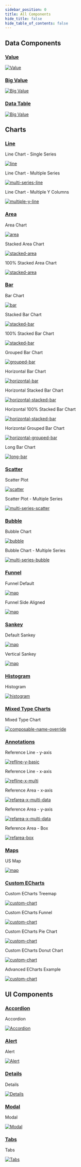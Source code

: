 ```yaml
---
sidebar_position: 0
title: All Components
hide_title: false
hide_table_of_contents: false
---
```


## Data Components

<div class="gallery-container-grid">

### [Value](value)

<div  class="gallery-item-grid">
    <div class="item-header">
        <div class="lbl"></div>
    </div>
    <div class="item-body-centered">
        <a href="/components/value">

![Value](/img/value-needful-things.png)

</a>
</div>
</div>

### [Big Value](big-value)

<div  class="gallery-item-grid">
    <div class="item-header">
        <div class="lbl"></div>
    </div>
    <div class="item-body-centered">
        <a href="/components/big-value">

![Big Value](/img/bigvalue-needful-things.png)
</a>

</div>
</div>

### [Data Table](data-table)

<div  class="gallery-item-grid">
    <div class="item-header">
        <div class="lbl"></div>
    </div>
    <div class="item-body-centered">
        <a href="/components/data-table">

![Big Value](/img/datatable-all.png)
</a>

</div>
</div>

</div>

## Charts

<div class="gallery-container-grid">

### [Line](line-chart)

<div  class="gallery-item-grid">
    <div class="item-header">
        <div class="lbl">Line Chart - Single Series</div>
    </div>
    <div class="item-body-centered">
        <a href="/components/line-chart#line">

![line](/img/exg-line-nt.svg)

</a>
</div>
</div>

<div  class="gallery-item-grid">
    <div class="item-header">
        <div class="lbl">Line Chart - Multiple Series</div>
    </div>
    <div class="item-body-centered">

<a href="/components/line-chart#multi-series-line">

![multi-series-line](/img/exg-multi-series-line-nt.svg)

</a>
</div> 
</div>

<div  class="gallery-item-grid">
    <div class="item-header">
        <div class="lbl">Line Chart - Multiple Y Columns</div>
    </div>
    <div class="item-body-centered">

<a href="/components/line-chart#multiple-y-columns">

![multiple-y-line](/img/exg-multiple-y-line-nt.svg)

</a>
</div> 
</div>

### [Area](area-chart)

<div  class="gallery-item-grid">
    <div class="item-header">
        <div class="lbl">Area Chart</div>
    </div>
    <div class="item-body-centered">
<a href="/components/area-chart#area">

![area](/img/exg-area-nt.svg)

</a>
</div>
</div>

<div  class="gallery-item-grid">
    <div class="item-header">
        <div class="lbl">Stacked Area Chart</div>
    </div>
    <div class="item-body-centered">
<a href="/components/area-chart#stacked-area">

![stacked-area](/img/exg-stacked-area-nt.svg)

</a>
</div>
</div>

<div  class="gallery-item-grid">
    <div class="item-header">
        <div class="lbl">100% Stacked Area Chart</div>
    </div>
    <div class="item-body-centered">
<a href="/components/area-chart#100-stacked-area">

![stacked-area](/img/100-stacked-area.svg)

</a>
</div>
</div>

### [Bar](bar-chart)

<div  class="gallery-item-grid">
    <div class="item-header">
        <div class="lbl">Bar Chart</div>
    </div>
    <div class="item-body-centered">
<a href="/components/bar-chart#bar">

![bar](/img/exg-bar-nt.svg)

</a>
</div>
</div>

<div  class="gallery-item-grid">
    <div class="item-header">
        <div class="lbl">Stacked Bar Chart</div>
    </div>
    <div class="item-body-centered">
<a href="/components/bar-chart#stacked-bar">

![stacked-bar](/img/exg-stacked-bar-nt.svg)

</a>
</div>
</div>

<div  class="gallery-item-grid">
    <div class="item-header">
        <div class="lbl">100% Stacked Bar Chart</div>
    </div>
    <div class="item-body-centered">
<a href="/components/bar-chart#100-stacked-bar">

![stacked-bar](/img/100-stacked-bar.svg)

</a>
</div>
</div>

<div  class="gallery-item-grid">
    <div class="item-header">
        <div class="lbl">Grouped Bar Chart</div>
    </div>
    <div class="item-body-centered">
<a href="/components/bar-chart#grouped-bar">

![grouped-bar](/img/exg-grouped-bar-nt.svg)

</a>
</div>
</div>

<div  class="gallery-item-grid">
    <div class="item-header">
        <div class="lbl">Horizontal Bar Chart</div>
    </div>
    <div class="item-body-centered">
<a href="/components/bar-chart#horizontal-bar">

![horizontal-bar](/img/exg-horizontal-bar-nt.svg)

</a>
</div>
</div>

<div  class="gallery-item-grid">
    <div class="item-header">
        <div class="lbl">Horizontal Stacked Bar Chart</div>
    </div>
    <div class="item-body-centered">
<a href="/components/bar-chart#horizontal-stacked-bar">

![horizontal-stacked-bar](/img/exg-horizontal-stacked-bar-nt.svg)

</a>
</div>
</div>

<div  class="gallery-item-grid">
    <div class="item-header">
        <div class="lbl">Horizontal 100% Stacked Bar Chart</div>
    </div>
    <div class="item-body-centered">
<a href="/components/bar-chart#horizontal-100-stacked-bar">

![horizontal-stacked-bar](/img/100-horiz-stacked-bar.svg)

</a>
</div>
</div>

<div  class="gallery-item-grid">
    <div class="item-header">
        <div class="lbl">Horizontal Grouped Bar Chart</div>
    </div>
    <div class="item-body-centered">
<a href="/components/bar-chart#horizontal-grouped-bar">

![horizontal-grouped-bar](/img/exg-horizontal-grouped-bar-nt.svg)

</a>
</div>
</div>

<div class="gallery-item-grid">
    <div class="item-header">
        <div class="lbl">Long Bar Chart</div>
    </div>
    <div class="item-body-top">
<a href="/components/bar-chart#long-bar-chart">

![long-bar](/img/exg-long-bar.svg)

</a>
</div>
</div>

### [Scatter](scatter-plot)

<div  class="gallery-item-grid">
    <div class="item-header">
        <div class="lbl">Scatter Plot</div>
    </div>
    <div class="item-body-centered">
<a href="/components/scatter-plot#scatter-plot">

![scatter](/img/exg-scatter-nt.svg)

</a>
</div>
</div>

<div  class="gallery-item-grid">
    <div class="item-header">
        <div class="lbl">Scatter Plot - Multiple Series</div>
    </div>
    <div class="item-body-centered">
<a href="/components/scatter-plot#multi-series-scatter-plot">

![multi-series-scatter](/img/exg-multi-series-scatter-nt.svg)

</a>
</div>
</div>

### [Bubble](bubble-chart)

<div  class="gallery-item-grid">
    <div class="item-header">
        <div class="lbl">Bubble Chart</div>
    </div>
    <div class="item-body-centered">
<a href="/components/bubble-chart#bubble">

![bubble](/img/exg-bubble-nt.svg)

</a>
</div>
</div>

<div  class="gallery-item-grid">
    <div class="item-header">
        <div class="lbl">Bubble Chart - Multiple Series</div>
    </div>
    <div class="item-body-centered">
<a href="/components/bubble-chart#multi-series-bubble">

![multi-series-bubble](/img/exg-multi-series-bubble-nt.svg)

</a>
</div>
</div>

### [Funnel](funnel-chart)

<div  class="gallery-item-grid">
    <div class="item-header">
        <div class="lbl">Funnel Default</div>
    </div>
    <div class="item-body-centered">
<a href="/components/funnel-chart">

![map](/img/funnel-default.png)

</a>
</div>
</div>

<div  class="gallery-item-grid">
    <div class="item-header">
        <div class="lbl">Funnel Side Aligned</div>
    </div>
    <div class="item-body-centered">
<a href="/components/funnel-chart#alignment">

![map](/img/funnel-align.png)

</a>
</div>
</div>

### [Sankey](sankey-diagram)

<div  class="gallery-item-grid">
    <div class="item-header">
        <div class="lbl">Default Sankey</div>
    </div>
    <div class="item-body-centered">
<a href="/components/sankey-diagram">

![map](/img/exg-sankey.svg)

</a>
</div>
</div>

<div  class="gallery-item-grid">
    <div class="item-header">
        <div class="lbl">Vertical Sankey</div>
    </div>
    <div class="item-body-centered">
<a href="/components/sankey-diagram#vertical">

![map](/img/exg-sankey-vertical.svg)

</a>
</div>
</div>

### [Histogram](histogram)

<div  class="gallery-item-grid">
    <div class="item-header">
        <div class="lbl">Histogram</div>
    </div>
    <div class="item-body-centered">
<a href="/components/histogram#histogram">

![histogram](/img/exg-histogram-nt.svg)

</a>
</div>
</div>

### [Mixed Type Charts](mixed-type-charts)

<div  class="gallery-item-grid">
    <div class="item-header">
        <div class="lbl">Mixed Type Chart</div>
    </div>
    <div class="item-body-centered">
<a href="/components/mixed-type-charts">

![composable-name-override](/img/exg-composable-name-override-nt.svg)

</a>
</div>
</div>


### [Annotations](annotations)

<div  class="gallery-item-grid">
    <div class="item-header">
        <div class="lbl">Reference Line - y-axis</div>
    </div>
    <div class="item-body-centered">
<a href="/components/annotations#y-axis-defined-inline">

![refline-y-basic](/img/refline-y-basic.png)

</a>
</div>
</div>

<div  class="gallery-item-grid">
    <div class="item-header">
        <div class="lbl">Reference Line - x-axis</div>
    </div>
    <div class="item-body-centered">
<a href="/components/annotations#x-axis-from-data">

![refline-x-multi](/img/refline-x-multi.png)

</a>
</div>
</div>

<div  class="gallery-item-grid">
    <div class="item-header">
        <div class="lbl">Reference Area - x-axis</div>
    </div>
    <div class="item-body-centered">
<a href="/components/annotations#x-axis-from-data-1">

![refarea-x-multi-data](/img/refarea-x-multi-data.png)

</a>
</div>
</div>

<div  class="gallery-item-grid">
    <div class="item-header">
        <div class="lbl">Reference Area - y-axis</div>
    </div>
    <div class="item-body-centered">
<a href="/components/annotations#y-axis-defined-inline-1">

![refarea-x-multi-data](/img/refarea-y-ranges.png)

</a>
</div>
</div>

<div  class="gallery-item-grid">
    <div class="item-header">
        <div class="lbl">Reference Area - Box</div>
    </div>
    <div class="item-body-centered">
<a href="/components/annotations#reference-area-box">

![refarea-box](/img/refarea-box.png)

</a>
</div>
</div>


### [Maps](us-map)

<div  class="gallery-item-grid">
    <div class="item-header">
        <div class="lbl">US Map</div>
    </div>
    <div class="item-body-centered">
<a href="/components/us-map">

![map](/img/map-blue.png)

</a>
</div>
</div>

### [Custom ECharts](custom-echarts)

<div  class="gallery-item-grid">
    <div class="item-header">
        <div class="lbl">Custom ECharts Treemap</div>
    </div>
    <div class="item-body-centered">
<a href="/components/custom-echarts#simple-treemap">

![custom-chart](/img/custom-treemap.png)

</a>
</div>
</div>

<div  class="gallery-item-grid">
    <div class="item-header">
        <div class="lbl">Custom ECharts Funnel</div>
    </div>
    <div class="item-body-centered">
<a href="/components/custom-echarts#funnel-chart">

![custom-chart](/img/custom-funnel.png)

</a>
</div>
</div>

<div  class="gallery-item-grid">
    <div class="item-header">
        <div class="lbl">Custom ECharts Pie Chart</div>
    </div>
    <div class="item-body-centered">
<a href="/components/custom-echarts#pie-chart">

![custom-chart](/img/custom-pie.png)

</a>
</div>
</div>

<div  class="gallery-item-grid">
    <div class="item-header">
        <div class="lbl">Custom ECharts Donut Chart</div>
    </div>
    <div class="item-body-centered">
<a href="/components/custom-echarts#donut-chart">

![custom-chart](/img/custom-donut.png)

</a>
</div>
</div>

<div class="gallery-item-grid">
    <div class="item-header">
        <div class="lbl">Advanced ECharts Example</div>
    </div>
    <div class="item-body-centered">
    <a href="/components/custom-echarts#advanced-chart">

![custom-chart](/img/exg-custom-echarts-anscombe.svg)

</a>
</div>
</div>

</div>

## UI Components

<div class="gallery-container-grid">

### [Accordion](accordion)

 <div class="gallery-item-grid">
    <div class="item-header">
        <div class="lbl">Accordion</div>
    </div>
    <div class="item-body-centered">
    <a href="/components/accordion">

![Accordion](/img/accordion.png)

</a>
</div>
</div>

</div>

<div class="gallery-container-grid">

### [Alert](alert)

 <div class="gallery-item-grid">
    <div class="item-header">
        <div class="lbl">Alert</div>
    </div>
    <div class="item-body-centered">
    <a href="/components/alert">

![Alert](/img/alerts.png)

</a>
</div>
</div>

</div>

<div class="gallery-container-grid">

### [Details](details)

 <div class="gallery-item-grid">
    <div class="item-header">
        <div class="lbl">Details</div>
    </div>
    <div class="item-body-centered">
    <a href="/components/details">

![Details](/img/details-expanded.png)

</a>
</div>
</div>

</div>


<div class="gallery-container-grid">

### [Modal](modal)

 <div class="gallery-item-grid">
    <div class="item-header">
        <div class="lbl">Modal</div>
    </div>
    <div class="item-body-centered">
    <a href="/components/modal">

![Modal](/img/modal.png)

</a>
</div>
</div>

</div>


<div class="gallery-container-grid">

### [Tabs](tabs)

 <div class="gallery-item-grid">
    <div class="item-header">
        <div class="lbl">Tabs</div>
    </div>
    <div class="item-body-centered">
    <a href="/components/tabs">

![Tabs](/img/tabs.png)

</a>
</div>
</div>

</div>
